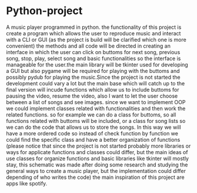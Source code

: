 # Python-project
A music player programmed in python. the functionality of this project is create a program which allows the user to reproduce music and interact with a CLI or GUI (as the project is build will be clarified which one is more convenient) the methods and all code will be directed in creating an interface in which the user can click on buttoms for next song, previous song, stop, play, select song and basic functionalities so the interface is manageable for the user.the main library will be tkinter used for developing a GUI but also pygame will be required for playing with the buttoms and possibly pydub for playing the music.Since the project is not started the development could vary a lot but the main base which will catch up to the final version will incude functions which allow us to include buttoms for pausing the video, resume the video, also I want to let the user choose between a list of songs and see images. since we want to implement OOP we could implement classes related with functionalities and then work the related functions. so for example we can do a class for buttoms, so all functions related with buttoms will be included, or a class for song lists so we can do the code that allows us to store the songs. In this way we will have a more ordered code so instead of check function by function we could find the specific class and have a better organization of functions (please notice that since the project is not started probably more libraries or ways for applicate functions and classes could differ, but the main ideas of use classes for organize functions and basic libraries like tkinter will mostly stay, this schematic was made after doing some research and studying the general ways to create a music player, but the implementation could differ depending of who writes the code) the main inspiration of this project are apps like spotify.
